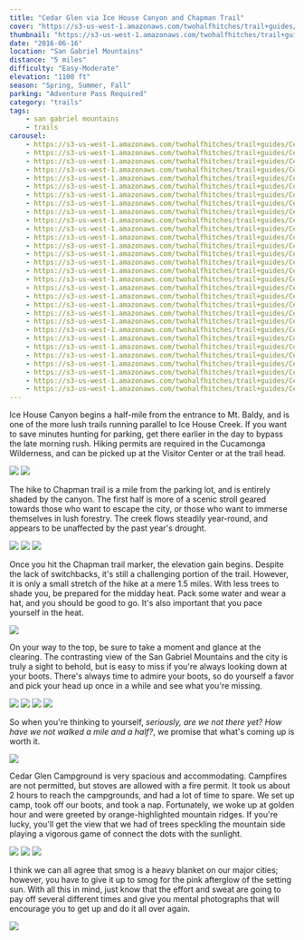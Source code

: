 ```yaml
---
title: "Cedar Glen via Ice House Canyon and Chapman Trail"
cover: "https://s3-us-west-1.amazonaws.com/twohalfhitches/trail+guides/Cedar+Glen/IMG_7729.jpg"
thumbnail: "https://s3-us-west-1.amazonaws.com/twohalfhitches/trail+guides/Cedar+Glen/thumbnail.jpeg"
date: "2016-06-16"
location: "San Gabriel Mountains"
distance: "5 miles"
difficulty: "Easy-Moderate"
elevation: "1100 ft"
season: "Spring, Summer, Fall"
parking: "Adventure Pass Required"
category: "trails"
tags:
    - san gabriel mountains
    - trails
carousel:
    - https://s3-us-west-1.amazonaws.com/twohalfhitches/trail+guides/Cedar+Glen/IMG_7632.jpg
    - https://s3-us-west-1.amazonaws.com/twohalfhitches/trail+guides/Cedar+Glen/IMG_7633.jpg
    - https://s3-us-west-1.amazonaws.com/twohalfhitches/trail+guides/Cedar+Glen/IMG_7634.jpg
    - https://s3-us-west-1.amazonaws.com/twohalfhitches/trail+guides/Cedar+Glen/IMG_7635.jpg
    - https://s3-us-west-1.amazonaws.com/twohalfhitches/trail+guides/Cedar+Glen/IMG_7639.jpg
    - https://s3-us-west-1.amazonaws.com/twohalfhitches/trail+guides/Cedar+Glen/IMG_7640.jpg
    - https://s3-us-west-1.amazonaws.com/twohalfhitches/trail+guides/Cedar+Glen/IMG_7644.jpg
    - https://s3-us-west-1.amazonaws.com/twohalfhitches/trail+guides/Cedar+Glen/IMG_7650.jpg
    - https://s3-us-west-1.amazonaws.com/twohalfhitches/trail+guides/Cedar+Glen/IMG_7659.jpg
    - https://s3-us-west-1.amazonaws.com/twohalfhitches/trail+guides/Cedar+Glen/IMG_7662.jpg
    - https://s3-us-west-1.amazonaws.com/twohalfhitches/trail+guides/Cedar+Glen/IMG_7670.jpg
    - https://s3-us-west-1.amazonaws.com/twohalfhitches/trail+guides/Cedar+Glen/IMG_7674.jpg
    - https://s3-us-west-1.amazonaws.com/twohalfhitches/trail+guides/Cedar+Glen/IMG_7682.jpg
    - https://s3-us-west-1.amazonaws.com/twohalfhitches/trail+guides/Cedar+Glen/IMG_7696.jpg
    - https://s3-us-west-1.amazonaws.com/twohalfhitches/trail+guides/Cedar+Glen/IMG_7697.jpg
    - https://s3-us-west-1.amazonaws.com/twohalfhitches/trail+guides/Cedar+Glen/IMG_7716.jpg
    - https://s3-us-west-1.amazonaws.com/twohalfhitches/trail+guides/Cedar+Glen/IMG_7721.jpg
    - https://s3-us-west-1.amazonaws.com/twohalfhitches/trail+guides/Cedar+Glen/IMG_7731.jpg
    - https://s3-us-west-1.amazonaws.com/twohalfhitches/trail+guides/Cedar+Glen/IMG_7763.jpg
    - https://s3-us-west-1.amazonaws.com/twohalfhitches/trail+guides/Cedar+Glen/IMG_7773.jpg
    - https://s3-us-west-1.amazonaws.com/twohalfhitches/trail+guides/Cedar+Glen/IMG_7776.jpg
    - https://s3-us-west-1.amazonaws.com/twohalfhitches/trail+guides/Cedar+Glen/IMG_7784.jpg
    - https://s3-us-west-1.amazonaws.com/twohalfhitches/trail+guides/Cedar+Glen/IMG_7789.jpg
    - https://s3-us-west-1.amazonaws.com/twohalfhitches/trail+guides/Cedar+Glen/IMG_7797.jpg
    - https://s3-us-west-1.amazonaws.com/twohalfhitches/trail+guides/Cedar+Glen/IMG_7798.jpg
    - https://s3-us-west-1.amazonaws.com/twohalfhitches/trail+guides/Cedar+Glen/IMG_7804.jpg
    - https://s3-us-west-1.amazonaws.com/twohalfhitches/trail+guides/Cedar+Glen/IMG_7805.jpg
    - https://s3-us-west-1.amazonaws.com/twohalfhitches/trail+guides/Cedar+Glen/IMG_7813.jpg
    - https://s3-us-west-1.amazonaws.com/twohalfhitches/trail+guides/Cedar+Glen/IMG_7814.jpg
    - https://s3-us-west-1.amazonaws.com/twohalfhitches/trail+guides/Cedar+Glen/IMG_7815.jpg
---
```


Ice House Canyon begins a half-mile from the entrance to Mt. Baldy, and is one of the more lush trails running parallel to Ice House Creek. If you want to save minutes hunting for parking, get there earlier in the day to bypass the late morning rush. Hiking permits are required in the Cucamonga Wilderness, and can be picked up at the Visitor Center or at the trail head.

![](https://s3-us-west-1.amazonaws.com/twohalfhitches/trail+guides/Cedar+Glen/IMG_7636.jpg)
![](https://s3-us-west-1.amazonaws.com/twohalfhitches/trail+guides/Cedar+Glen/IMG_7637.jpg)

The hike to Chapman trail is a mile from the parking lot, and is entirely shaded by the canyon. The first half is more of a scenic stroll geared towards those who want to escape the city, or those who want to immerse themselves in lush forestry. The creek flows steadily year-round, and appears to be unaffected by the past year's drought.

![](https://s3-us-west-1.amazonaws.com/twohalfhitches/trail+guides/Cedar+Glen/IMG_7638.jpg)
![](https://s3-us-west-1.amazonaws.com/twohalfhitches/trail+guides/Cedar+Glen/IMG_7642.jpg)
![](https://s3-us-west-1.amazonaws.com/twohalfhitches/trail+guides/Cedar+Glen/IMG_7648.jpg)

Once you hit the Chapman trail marker, the elevation gain begins. Despite the lack of switchbacks, it's still a challenging portion of the trail. However, it is only a small stretch of the hike at a mere 1.5 miles. With less trees to shade you, be prepared for the midday heat. Pack some water and wear a hat, and you should be good to go. It's also important that you pace yourself in the heat.

![](https://s3-us-west-1.amazonaws.com/twohalfhitches/trail+guides/Cedar+Glen/IMG_7691.jpg)

On your way to the top, be sure to take a moment and glance at the clearing. The contrasting view of the San Gabriel Mountains and the city is truly a sight to behold, but is easy to miss if you're always looking down at your boots. There's always time to admire your boots, so do yourself a favor and pick your head up once in a while and see what you're missing.

![](https://s3-us-west-1.amazonaws.com/twohalfhitches/trail+guides/Cedar+Glen/IMG_7694.jpg)
![](https://s3-us-west-1.amazonaws.com/twohalfhitches/trail+guides/Cedar+Glen/IMG_7720.jpg)
![](https://s3-us-west-1.amazonaws.com/twohalfhitches/trail+guides/Cedar+Glen/IMG_7725.jpg)
![](https://s3-us-west-1.amazonaws.com/twohalfhitches/trail+guides/Cedar+Glen/IMG_7793.jpg)

So when you're thinking to yourself, _seriously, are we not there yet? How have we not walked a mile and a half?_, we promise that what's coming up is worth it.

![](https://s3-us-west-1.amazonaws.com/twohalfhitches/trail+guides/Cedar+Glen/IMG_7715.jpg)

Cedar Glen Campground is very spacious and accommodating. Campfires are not permitted, but stoves are allowed with a fire permit. It took us about 2 hours to reach the campgrounds, and had a lot of time to spare. We set up camp, took off our boots, and took a nap. Fortunately, we woke up at golden hour and were greeted by orange-highlighted mountain ridges. If you're lucky, you'll get the view that we had of trees speckling the mountain side playing a vigorous game of connect the dots with the sunlight.

![](https://s3-us-west-1.amazonaws.com/twohalfhitches/trail+guides/Cedar+Glen/IMG_7792.jpg)
![](https://s3-us-west-1.amazonaws.com/twohalfhitches/trail+guides/Cedar+Glen/IMG_7764.jpg)
![](https://s3-us-west-1.amazonaws.com/twohalfhitches/trail+guides/Cedar+Glen/IMG_7791.jpg)

I think we can all agree that smog is a heavy blanket on our major cities; however, you have to give it up to smog for the pink afterglow of the setting sun. With all this in mind, just know that the effort and sweat are going to pay off several different times and give you mental photographs that will encourage you to get up and do it all over again.

![](https://s3-us-west-1.amazonaws.com/twohalfhitches/trail+guides/Cedar+Glen/IMG_7778.jpg)
